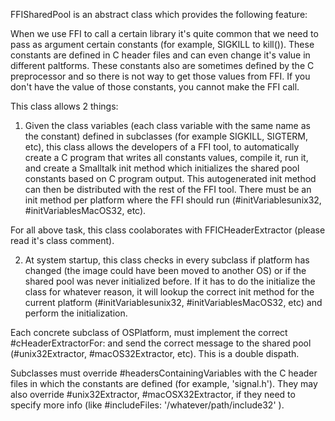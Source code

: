 FFISharedPool is an abstract class which provides the following feature:

When we  use FFI  to call a certain library it's quite common that we need to pass as argument certain constants (for example, SIGKILL to kill()). These constants are defined in C header files and can even change it's value in different paltforms. 
These constants also are sometimes defined by the C preprocessor and so there is not way to get those values from FFI. If you don't have the value of those constants, you cannot make the FFI call. 

This class allows 2 things:

1) Given the class variables (each class variable with the same name as the constant) defined in subclasses (for example SIGKILL, SIGTERM, etc), this class allows  the developers of a FFI tool, to automatically create a C program that writes all constants values, compile it, run it, and create a Smalltalk  init method which initializes the shared pool constants based on C program output. This autogenerated init method can then be distributed with the rest of the FFI tool. There must be an init method per platform where the FFI should run (#initVariablesunix32, #initVariablesMacOS32, etc). 

For all above task, this class coolaborates with FFICHeaderExtractor (please read it's class comment).


2) At system startup, this class checks in every subclass if platform has changed (the image could have been moved to another OS) or if the shared pool was never initialized before. If it has to do the initialize the class for whatever reason, it will lookup the correct init method for the current platform  (#initVariablesunix32, #initVariablesMacOS32, etc)  and perform the initialization. 

Each concrete subclass of OSPlatform, must implement the correct #cHeaderExtractorFor:  and send the correct message to the shared pool (#unix32Extractor, #macOS32Extractor, etc). This is a double dispath. 

Subclasses must override #headersContainingVariables with the C header files in which the constants are defined (for example, 'signal.h'). They may also override #unix32Extractor, #macOSX32Extractor, if they need to specify more info (like #includeFiles: '/whatever/path/include32' ).



